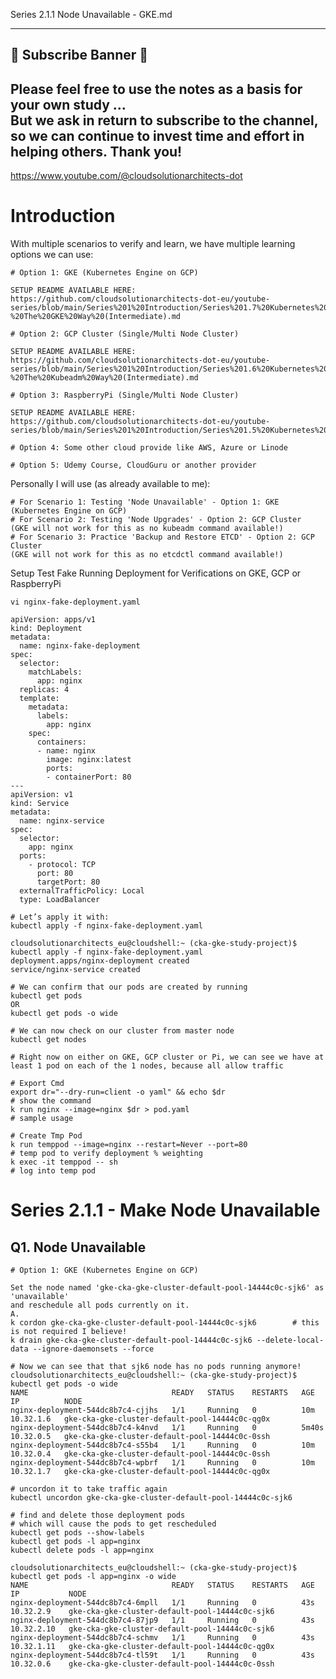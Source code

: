 Series 2.1.1 Node Unavailable - GKE.md
**************************************

## 🌟 Subscribe Banner 🌟
## Please feel free to use the notes as a basis for your own study ... <br>But we ask in return to subscribe to the channel, so we can continue to invest time and effort in helping others. Thank you!
https://www.youtube.com/@cloudsolutionarchitects-dot

# Introduction

With multiple scenarios to verify and learn, we have multiple learning options we can use:

    # Option 1: GKE (Kubernetes Engine on GCP)
    
    SETUP README AVAILABLE HERE:
    https://github.com/cloudsolutionarchitects-dot-eu/youtube-series/blob/main/Series%201%20Introduction/Series%201.7%20Kubernetes%20on%20GCP%20Cloud%20-%20The%20GKE%20Way%20(Intermediate).md
    
    # Option 2: GCP Cluster (Single/Multi Node Cluster)
    
    SETUP README AVAILABLE HERE:
    https://github.com/cloudsolutionarchitects-dot-eu/youtube-series/blob/main/Series%201%20Introduction/Series%201.6%20Kubernetes%20on%20GCP%20Cloud%20-%20The%20Kubeadm%20Way%20(Intermediate).md
    
    # Option 3: RaspberryPi (Single/Multi Node Cluster)
    
    SETUP README AVAILABLE HERE:
    https://github.com/cloudsolutionarchitects-dot-eu/youtube-series/blob/main/Series%201%20Introduction/Series%201.5%20Kubernetes%20on%20Raspberry%20Pi%20(Intermediate).md
    
    # Option 4: Some other cloud provide like AWS, Azure or Linode
    
    # Option 5: Udemy Course, CloudGuru or another provider

Personally I will use (as already available to me):

    # For Scenario 1: Testing 'Node Unavailable' - Option 1: GKE (Kubernetes Engine on GCP)
    # For Scenario 2: Testing 'Node Upgrades' - Option 2: GCP Cluster
    (GKE will not work for this as no kubeadm command available!)
    # For Scenario 3: Practice 'Backup and Restore ETCD' - Option 2: GCP Cluster
    (GKE will not work for this as no etcdctl command available!)

Setup Test Fake Running Deployment for Verifications on GKE, GCP or RaspberryPi

    vi nginx-fake-deployment.yaml

    apiVersion: apps/v1
    kind: Deployment
    metadata:
      name: nginx-fake-deployment
    spec:
      selector:
        matchLabels:
          app: nginx
      replicas: 4
      template:
        metadata:
          labels:
            app: nginx
        spec:
          containers:
          - name: nginx
            image: nginx:latest
            ports:
            - containerPort: 80
    ---
    apiVersion: v1
    kind: Service
    metadata:
      name: nginx-service
    spec:
      selector:
        app: nginx
      ports:
        - protocol: TCP
          port: 80
          targetPort: 80
      externalTrafficPolicy: Local
      type: LoadBalancer

    # Let’s apply it with:
    kubectl apply -f nginx-fake-deployment.yaml
    
    cloudsolutionarchitects_eu@cloudshell:~ (cka-gke-study-project)$ kubectl apply -f nginx-fake-deployment.yaml
    deployment.apps/nginx-deployment created
    service/nginx-service created

    # We can confirm that our pods are created by running
    kubectl get pods
    OR
    kubectl get pods -o wide
    
    # We can now check on our cluster from master node
    kubectl get nodes

    # Right now on either on GKE, GCP cluster or Pi, we can see we have at least 1 pod on each of the 1 nodes, because all allow traffic
    
    # Export Cmd
    export dr="--dry-run=client -o yaml" && echo $dr                            # show the command
    k run nginx --image=nginx $dr > pod.yaml                                    # sample usage

    # Create Tmp Pod
    k run temppod --image=nginx --restart=Never --port=80                       # temp pod to verify deployment % weighting
    k exec -it temppod -- sh                                                    # log into temp pod

# Series 2.1.1 - Make Node Unavailable

## Q1. Node Unavailable

    # Option 1: GKE (Kubernetes Engine on GCP)
    
    Set the node named 'gke-cka-gke-cluster-default-pool-14444c0c-sjk6' as 'unavailable' 
    and reschedule all pods currently on it.
    A.
    k cordon gke-cka-gke-cluster-default-pool-14444c0c-sjk6        # this is not required I believe!
    k drain gke-cka-gke-cluster-default-pool-14444c0c-sjk6 --delete-local-data --ignore-daemonsets --force
    
    # Now we can see that that sjk6 node has no pods running anymore!
    cloudsolutionarchitects_eu@cloudshell:~ (cka-gke-study-project)$ kubectl get pods -o wide
    NAME                                READY   STATUS    RESTARTS   AGE     IP          NODE
    nginx-deployment-544dc8b7c4-cjjhs   1/1     Running   0          10m     10.32.1.6   gke-cka-gke-cluster-default-pool-14444c0c-qg0x
    nginx-deployment-544dc8b7c4-k4nvd   1/1     Running   0          5m40s   10.32.0.5   gke-cka-gke-cluster-default-pool-14444c0c-0ssh
    nginx-deployment-544dc8b7c4-s55b4   1/1     Running   0          10m     10.32.0.4   gke-cka-gke-cluster-default-pool-14444c0c-0ssh
    nginx-deployment-544dc8b7c4-wpbrf   1/1     Running   0          10m     10.32.1.7   gke-cka-gke-cluster-default-pool-14444c0c-qg0x
    
    # uncordon it to take traffic again
    kubectl uncordon gke-cka-gke-cluster-default-pool-14444c0c-sjk6
    
    # find and delete those deployment pods
    # which will cause the pods to get rescheduled
    kubectl get pods --show-labels
    kubectl get pods -l app=nginx
    kubectl delete pods -l app=nginx
    
    cloudsolutionarchitects_eu@cloudshell:~ (cka-gke-study-project)$ kubectl get pods -l app=nginx -o wide
    NAME                                READY   STATUS    RESTARTS   AGE   IP           NODE
    nginx-deployment-544dc8b7c4-6mpll   1/1     Running   0          43s   10.32.2.9    gke-cka-gke-cluster-default-pool-14444c0c-sjk6
    nginx-deployment-544dc8b7c4-87jp9   1/1     Running   0          43s   10.32.2.10   gke-cka-gke-cluster-default-pool-14444c0c-sjk6
    nginx-deployment-544dc8b7c4-schmv   1/1     Running   0          43s   10.32.1.11   gke-cka-gke-cluster-default-pool-14444c0c-qg0x
    nginx-deployment-544dc8b7c4-tl59t   1/1     Running   0          43s   10.32.0.6    gke-cka-gke-cluster-default-pool-14444c0c-0ssh
